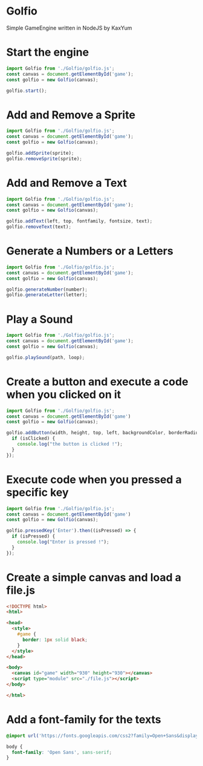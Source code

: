 # Golfio
Simple GameEngine written in NodeJS by KaxYum

# Start the engine
```js
import Golfio from './Golfio/golfio.js';
const canvas = document.getElementById('game');
const golfio = new Golfio(canvas);

golfio.start();
```

# Add and Remove a Sprite
```js
import Golfio from './Golfio/golfio.js';
const canvas = document.getElementById('game');
const golfio = new Golfio(canvas);

golfio.addSprite(sprite);
golfio.removeSprite(sprite);
```

# Add and Remove a Text
```js
import Golfio from './Golfio/golfio.js';
const canvas = document.getElementById('game');
const golfio = new Golfio(canvas);

golfio.addText(left, top, fontfamily, fontsize, text);
golfio.removeText(text);
```

# Generate a Numbers or a Letters
```js
import Golfio from './Golfio/golfio.js';
const canvas = document.getElementById('game');
const golfio = new Golfio(canvas);

golfio.generateNumber(number);
golfio.generateLetter(letter);
```

# Play a Sound
```js
import Golfio from './Golfio/golfio.js';
const canvas = document.getElementById('game');
const golfio = new Golfio(canvas);

golfio.playSound(path, loop);
```

# Create a button and execute a code when you clicked on it
```js
import Golfio from './Golfio/golfio.js';
const canvas = document.getElementById('game')
const golfio = new Golfio(canvas);

golfio.addButton(width, height, top, left, backgroundColor, borderRadius).then((isClicked) => {
  if (isClicked) {
    console.log("the button is clicked !");
  }
});
```
# Execute code when you pressed a specific key
```js
import Golfio from './Golfio/golfio.js';
const canvas = document.getElementById('game')
const golfio = new Golfio(canvas);

golfio.pressedKey('Enter').then((isPressed) => {
  if (isPressed) {
    console.log("Enter is pressed !");
  }
});
```

# Create a simple canvas and load a file.js
```html
<!DOCTYPE html>
<html>

<head>
  <style>
    #game {
      border: 1px solid black;
    }
  </style>
</head>

<body>
  <canvas id="game" width="930" height="930"></canvas>
  <script type="module" src="./file.js"></script>
</body>

</html>
```

# Add a font-family for the texts
```css
@import url('https://fonts.googleapis.com/css2?family=Open+Sans&display=swap');

body {
  font-family: 'Open Sans', sans-serif;
}
```